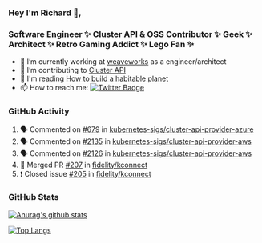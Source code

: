 ### Hey I'm Richard 👋, 

<h3 align="left">Software Engineer ✨ Cluster API & OSS Contributor ✨ Geek ✨ Architect ✨ Retro Gaming Addict ✨ Lego Fan ✨</h3>

- 🔭 I’m currently working at [weaveworks](https://github.com/weaveworks) as a engineer/architect
- 👯 I’m contributing to [Cluster API](https://github.com/kubernetes-sigs/cluster-api-provider-aws/pulls?q=is%3Aissue+is%3Apr+author%3Arichardcase+)
- 💬 I'm reading [How to build a habitable planet](https://www.amazon.co.uk/How-Build-Habitable-Planet-Humankind/dp/0691140065)
- 📫 How to reach me: [![Twitter Badge](https://img.shields.io/badge/-@fruit_case-00acee?style=flat&logo=Twitter&logoColor=white)](https://twitter.com/intent/follow?screen_name=fruit_case "Follow on Twitter")

### GitHub Activity 

<!--START_SECTION:activity-->
1. 🗣 Commented on [#679](https://github.com/kubernetes-sigs/cluster-api-provider-azure/issues/679) in [kubernetes-sigs/cluster-api-provider-azure](https://github.com/kubernetes-sigs/cluster-api-provider-azure)
2. 🗣 Commented on [#2135](https://github.com/kubernetes-sigs/cluster-api-provider-aws/issues/2135) in [kubernetes-sigs/cluster-api-provider-aws](https://github.com/kubernetes-sigs/cluster-api-provider-aws)
3. 🗣 Commented on [#2126](https://github.com/kubernetes-sigs/cluster-api-provider-aws/issues/2126) in [kubernetes-sigs/cluster-api-provider-aws](https://github.com/kubernetes-sigs/cluster-api-provider-aws)
4. 🎉 Merged PR [#207](https://github.com/fidelity/kconnect/pull/207) in [fidelity/kconnect](https://github.com/fidelity/kconnect)
5. ❗️ Closed issue [#205](https://github.com/fidelity/kconnect/issues/205) in [fidelity/kconnect](https://github.com/fidelity/kconnect)
<!--END_SECTION:activity-->

### GitHub Stats

[![Anurag's github stats](https://github-readme-stats.vercel.app/api?username=richardcase&count_private=true&show_icons=true)](https://github.com/anuraghazra/github-readme-stats)

[![Top Langs](https://github-readme-stats.vercel.app/api/top-langs/?username=richardcase&hide=html&layout=compact)](https://github.com/anuraghazra/github-readme-stats)
